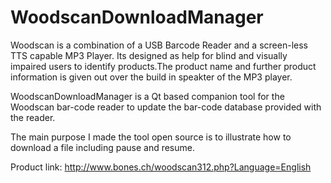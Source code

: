 WoodscanDownloadManager
=======================

Woodscan is a combination of a USB Barcode Reader and a screen-less TTS capable MP3 Player. Its designed as help for blind and visually impaired users to identify products.The product name and further product information is given out over the build in speakter of the MP3 player.

WoodscanDownloadManager is a Qt based companion tool for the Woodscan bar-code reader to update the bar-code database provided with the reader.

The main purpose I made the tool open source is to illustrate how to download a file including pause and resume.

Product link:
  http://www.bones.ch/woodscan312.php?Language=English

